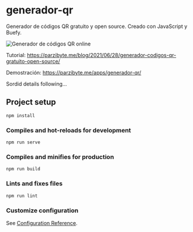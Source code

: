 # generador-qr
Generador de códigos QR gratuito y open source. Creado con JavaScript y Buefy.


![Generador de códigos QR online](https://parzibyte.me/blog/wp-content/uploads/2021/06/Generador-de-codigos-QR-online-gratuito-y-open-source.png)


Tutorial: https://parzibyte.me/blog/2021/06/28/generador-codigos-qr-gratuito-open-source/

Demostración: https://parzibyte.me/apps/generador-qr/

Sordid details following...

## Project setup
```
npm install
```

### Compiles and hot-reloads for development
```
npm run serve
```

### Compiles and minifies for production
```
npm run build
```

### Lints and fixes files
```
npm run lint
```

### Customize configuration
See [Configuration Reference](https://cli.vuejs.org/config/).
